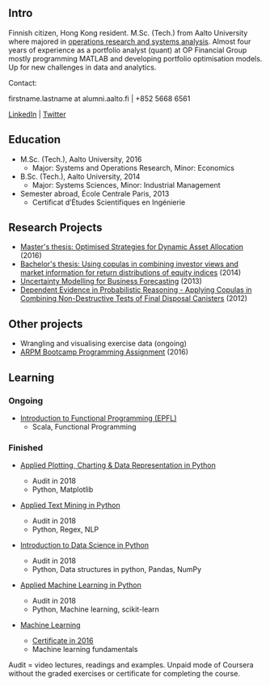 ## Intro
Finnish citizen, Hong Kong resident. M.Sc. (Tech.) from Aalto University where
majored in [operations research and systems analysis](http://sal.aalto.fi/en/).
Almost four years of experience
as a portfolio analyst (quant) at OP Financial Group mostly programming MATLAB and
developing portfolio optimisation models. 
Up for new challenges in data and analytics.

Contact: 

firstname.lastname at alumni.aalto.fi | +852 5668 6561

[LinkedIn](https://www.linkedin.com/in/henrituovila/) | [Twitter](https://twitter.com/htuovila)

## Education
* M.Sc. (Tech.), Aalto University, 2016
   * Major: Systems and Operations Research, Minor: Economics
* B.Sc. (Tech.), Aalto University, 2014
   * Major: Systems Sciences, Minor: Industrial Management
* Semester abroad, École Centrale Paris, 2013
   * Certificat d’Études Scientifiques en Ingénierie

## Research Projects

* [Master's thesis: Optimised Strategies for Dynamic Asset Allocation](optimised-strategies.md) (2016)
* [Bachelor's thesis: Using copulas in combining investor views and market information for return distributions of equity indices](copula-equity.md) (2014)
* [Uncertainty Modelling for Business Forecasting](uncertainty-business-forecasting.md) (2013)
* [Dependent Evidence in Probabilistic Reasoning - Applying Copulas in Combining Non-Destructive Tests of Final Disposal Canisters](dependent-evidence-copula.md) (2012)

## Other projects

* Wrangling and visualising exercise data (ongoing)
* [ARPM Bootcamp Programming Assignment](arpm-bootcamp.md) (2016)

## Learning

### Ongoing
* [Introduction to Functional Programming (EPFL)](https://www.coursera.org/learn/progfun1/home/welcome)
  * Scala, Functional Programming

### Finished
* [Applied Plotting, Charting & Data Representation in Python](https://www.coursera.org/learn/python-plotting/home/welcome)
  * Audit in 2018
  * Python, Matplotlib

* [Applied Text Mining in Python](https://www.coursera.org/learn/python-text-mining/home/welcome)
  * Audit in 2018
  * Python, Regex, NLP

* [Introduction to Data Science in Python](https://www.coursera.org/learn/python-data-analysis/)
  * Audit in 2018
  * Python, Data structures in python, Pandas, NumPy

* [Applied Machine Learning in Python](https://www.coursera.org/learn/python-machine-learning/)
  * Audit in 2018
  * Python, Machine learning, scikit-learn

* [Machine Learning](https://www.coursera.org/learn/machine-learning)
  * [Certificate in 2016](https://www.coursera.org/account/accomplishments/verify/PM3UF78ER7Y3)
  * Machine learning fundamentals

Audit = video lectures, readings and examples.
Unpaid mode of Coursera without the graded exercises
or certificate for completing the course.